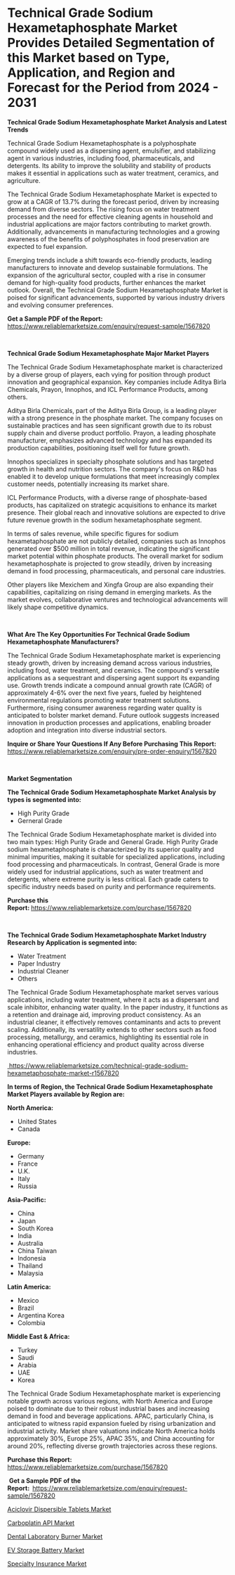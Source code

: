 <p><h1>Technical Grade Sodium Hexametaphosphate Market Provides Detailed Segmentation of this Market based on Type, Application, and Region and Forecast for the Period from 2024 - 2031</h1></p><p><strong>Technical Grade Sodium Hexametaphosphate Market Analysis and Latest Trends</strong></p>
<p><p>Technical Grade Sodium Hexametaphosphate is a polyphosphate compound widely used as a dispersing agent, emulsifier, and stabilizing agent in various industries, including food, pharmaceuticals, and detergents. Its ability to improve the solubility and stability of products makes it essential in applications such as water treatment, ceramics, and agriculture.</p><p>The Technical Grade Sodium Hexametaphosphate Market is expected to grow at a CAGR of 13.7% during the forecast period, driven by increasing demand from diverse sectors. The rising focus on water treatment processes and the need for effective cleaning agents in household and industrial applications are major factors contributing to market growth. Additionally, advancements in manufacturing technologies and a growing awareness of the benefits of polyphosphates in food preservation are expected to fuel expansion.</p><p>Emerging trends include a shift towards eco-friendly products, leading manufacturers to innovate and develop sustainable formulations. The expansion of the agricultural sector, coupled with a rise in consumer demand for high-quality food products, further enhances the market outlook. Overall, the Technical Grade Sodium Hexametaphosphate Market is poised for significant advancements, supported by various industry drivers and evolving consumer preferences.</p></p>
<p><strong>Get a Sample PDF of the Report:&nbsp;</strong> <a href="https://www.reliablemarketsize.com/enquiry/request-sample/1567820">https://www.reliablemarketsize.com/enquiry/request-sample/1567820</a></p>
<p>&nbsp;</p>
<p><strong>Technical Grade Sodium Hexametaphosphate Major Market Players</strong></p>
<p><p>The Technical Grade Sodium Hexametaphosphate market is characterized by a diverse group of players, each vying for position through product innovation and geographical expansion. Key companies include Aditya Birla Chemicals, Prayon, Innophos, and ICL Performance Products, among others.</p><p>Aditya Birla Chemicals, part of the Aditya Birla Group, is a leading player with a strong presence in the phosphate market. The company focuses on sustainable practices and has seen significant growth due to its robust supply chain and diverse product portfolio. Prayon, a leading phosphate manufacturer, emphasizes advanced technology and has expanded its production capabilities, positioning itself well for future growth.</p><p>Innophos specializes in specialty phosphate solutions and has targeted growth in health and nutrition sectors. The company's focus on R&D has enabled it to develop unique formulations that meet increasingly complex customer needs, potentially increasing its market share.</p><p>ICL Performance Products, with a diverse range of phosphate-based products, has capitalized on strategic acquisitions to enhance its market presence. Their global reach and innovative solutions are expected to drive future revenue growth in the sodium hexametaphosphate segment.</p><p>In terms of sales revenue, while specific figures for sodium hexametaphosphate are not publicly detailed, companies such as Innophos generated over $500 million in total revenue, indicating the significant market potential within phosphate products. The overall market for sodium hexametaphosphate is projected to grow steadily, driven by increasing demand in food processing, pharmaceuticals, and personal care industries.</p><p>Other players like Mexichem and Xingfa Group are also expanding their capabilities, capitalizing on rising demand in emerging markets. As the market evolves, collaborative ventures and technological advancements will likely shape competitive dynamics.</p></p>
<p>&nbsp;</p>
<p><strong>What Are The Key Opportunities For Technical Grade Sodium Hexametaphosphate Manufacturers?</strong></p>
<p><p>The Technical Grade Sodium Hexametaphosphate market is experiencing steady growth, driven by increasing demand across various industries, including food, water treatment, and ceramics. The compound's versatile applications as a sequestrant and dispersing agent support its expanding use. Growth trends indicate a compound annual growth rate (CAGR) of approximately 4-6% over the next five years, fueled by heightened environmental regulations promoting water treatment solutions. Furthermore, rising consumer awareness regarding water quality is anticipated to bolster market demand. Future outlook suggests increased innovation in production processes and applications, enabling broader adoption and integration into diverse industrial sectors.</p></p>
<p><strong>Inquire or Share Your Questions If Any Before Purchasing This Report:</strong> <a href="https://www.reliablemarketsize.com/enquiry/pre-order-enquiry/1567820">https://www.reliablemarketsize.com/enquiry/pre-order-enquiry/1567820</a></p>
<p>&nbsp;</p>
<p><strong>Market Segmentation</strong></p>
<p><strong>The Technical Grade Sodium Hexametaphosphate Market Analysis by types is segmented into:</strong></p>
<p><ul><li>High Purity Grade</li><li>Gerneral Grade</li></ul></p>
<p><p>The Technical Grade Sodium Hexametaphosphate market is divided into two main types: High Purity Grade and General Grade. High Purity Grade sodium hexametaphosphate is characterized by its superior quality and minimal impurities, making it suitable for specialized applications, including food processing and pharmaceuticals. In contrast, General Grade is more widely used for industrial applications, such as water treatment and detergents, where extreme purity is less critical. Each grade caters to specific industry needs based on purity and performance requirements.</p></p>
<p><strong>Purchase this Report:&nbsp;</strong><a href="https://www.reliablemarketsize.com/purchase/1567820">https://www.reliablemarketsize.com/purchase/1567820</a></p>
<p>&nbsp;</p>
<p><strong>The Technical Grade Sodium Hexametaphosphate Market Industry Research by Application is segmented into:</strong></p>
<p><ul><li>Water Treatment</li><li>Paper Industry</li><li>Industrial Cleaner</li><li>Others</li></ul></p>
<p><p>The Technical Grade Sodium Hexametaphosphate market serves various applications, including water treatment, where it acts as a dispersant and scale inhibitor, enhancing water quality. In the paper industry, it functions as a retention and drainage aid, improving product consistency. As an industrial cleaner, it effectively removes contaminants and acts to prevent scaling. Additionally, its versatility extends to other sectors such as food processing, metallurgy, and ceramics, highlighting its essential role in enhancing operational efficiency and product quality across diverse industries.</p></p>
<p><a href="https://www.reliablemarketsize.com/technical-grade-sodium-hexametaphosphate-market-r1567820">&nbsp;https://www.reliablemarketsize.com/technical-grade-sodium-hexametaphosphate-market-r1567820</a></p>
<p><strong>In terms of Region, the Technical Grade Sodium Hexametaphosphate Market Players available by Region are:</strong></p>
<p>
    <p> <strong> North America: </strong>
        <ul>
            <li>United States</li>
            <li>Canada</li>
        </ul>
        </p> 
    <p> <strong> Europe: </strong>
        <ul>
            <li>Germany</li>
            <li>France</li>
            <li>U.K.</li>
            <li>Italy</li>
            <li>Russia</li>
        </ul>
        </p> 
    <p> <strong> Asia-Pacific: </strong>
        <ul>
            <li>China</li>
            <li>Japan</li>
            <li>South Korea</li>
            <li>India</li>
            <li>Australia</li>
            <li>China Taiwan</li>
            <li>Indonesia</li>
            <li>Thailand</li>
            <li>Malaysia</li>
        </ul>
        </p> 
    <p> <strong> Latin America: </strong>
        <ul>
            <li>Mexico</li>
            <li>Brazil</li>
            <li>Argentina Korea</li>
            <li>Colombia</li>
        </ul>
        </p> 
    <p> <strong> Middle East & Africa: </strong>
        <ul>
            <li>Turkey</li>
            <li>Saudi</li>
            <li>Arabia</li>
            <li>UAE</li>
            <li>Korea</li>
        </ul>
    </p>
    </p>
<p><p>The Technical Grade Sodium Hexametaphosphate market is experiencing notable growth across various regions, with North America and Europe poised to dominate due to their robust industrial bases and increasing demand in food and beverage applications. APAC, particularly China, is anticipated to witness rapid expansion fueled by rising urbanization and industrial activity. Market share valuations indicate North America holds approximately 30%, Europe 25%, APAC 35%, and China accounting for around 20%, reflecting diverse growth trajectories across these regions.</p></p>
<p><strong>Purchase this Report: </strong><a href="https://www.reliablemarketsize.com/purchase/1567820">https://www.reliablemarketsize.com/purchase/1567820</a></p>
<p>&nbsp;<strong>Get a Sample PDF of the Report:&nbsp;&nbsp;</strong><a href="https://www.reliablemarketsize.com/enquiry/request-sample/1567820">https://www.reliablemarketsize.com/enquiry/request-sample/1567820</a></p>
<p><strong></strong></p>
<p><p><a href="https://www.linkedin.com/pulse/aciclovir-dispersible-tablets-market-size-share-trends-analysis-hf3ne">Aciclovir Dispersible Tablets Market</a></p><p><a href="https://issuu.com/reportprime-2/docs/carboplatin-api-market-size-2030.pp_873dd183948533">Carboplatin API Market</a></p><p><a href="https://medium.com/@kelvinfeenrey98677/dental-laboratory-burner-market-overview-regional-outlook-and-competitive-strategies-on-dental-23c717c03b20?postPublishedType=repub">Dental Laboratory Burner Market</a></p><p><a href="https://medium.com/@kelvinfeenrey98677/ev-storage-battery-market-size-share-competitive-landscape-and-trend-analysis-report-by-type-by-8b26c5897874?postPublishedType=repub">EV Storage Battery Market</a></p><p><a href="https://www.linkedin.com/pulse/specialty-insurance-market-emerging-trends-future-prospects-qcqae">Specialty Insurance Market</a></p></p>